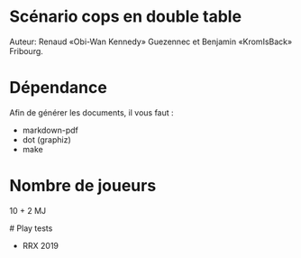 # Scénario cops en double table

Auteur: Renaud «Obi-Wan Kennedy» Guezennec et Benjamin  «KromIsBack» Fribourg.

# Dépendance 

Afin de générer les documents, il vous faut : 

* markdown-pdf 
* dot (graphiz)
* make

# Nombre de joueurs 

10 + 2 MJ

# Play tests

* RRX 2019


